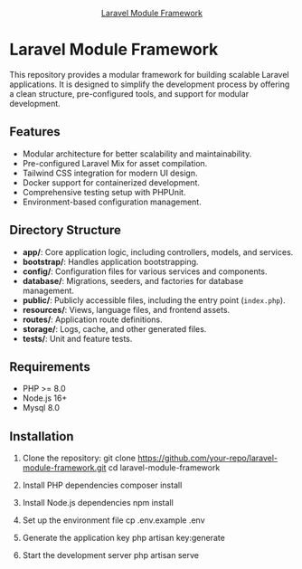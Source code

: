 <p align="center"><a href="" target="_blank">Laravel Module Framework</a></p>

# Laravel Module Framework

This repository provides a modular framework for building scalable Laravel applications. It is designed to simplify the development process by offering a clean structure, pre-configured tools, and support for modular development.

## Features

- Modular architecture for better scalability and maintainability.
- Pre-configured Laravel Mix for asset compilation.
- Tailwind CSS integration for modern UI design.
- Docker support for containerized development.
- Comprehensive testing setup with PHPUnit.
- Environment-based configuration management.

## Directory Structure

- **app/**: Core application logic, including controllers, models, and services.
- **bootstrap/**: Handles application bootstrapping.
- **config/**: Configuration files for various services and components.
- **database/**: Migrations, seeders, and factories for database management.
- **public/**: Publicly accessible files, including the entry point (`index.php`).
- **resources/**: Views, language files, and frontend assets.
- **routes/**: Application route definitions.
- **storage/**: Logs, cache, and other generated files.
- **tests/**: Unit and feature tests.

## Requirements

- PHP >= 8.0
- Node.js 16+
- Mysql 8.0

## Installation

1. Clone the repository:
   git clone https://github.com/your-repo/laravel-module-framework.git
   cd laravel-module-framework

2. Install PHP dependencies
   composer install

3. Install Node.js dependencies
   npm install

4. Set up the environment file
    cp .env.example .env

5. Generate the application key
    php artisan key:generate

6. Start the development server
    php artisan serve